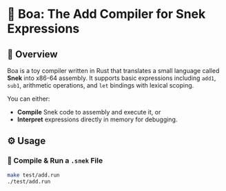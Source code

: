 # 🐍 Boa: The Add Compiler for Snek Expressions

## 📌 Overview
Boa is a toy compiler written in Rust that translates a small language called **Snek** into x86-64 assembly. It supports basic expressions including `add1`, `sub1`, arithmetic operations, and `let` bindings with lexical scoping.

You can either:
- **Compile** Snek code to assembly and execute it, or
- **Interpret** expressions directly in memory for debugging.

## ⚙️ Usage

### 🔧 Compile & Run a `.snek` File

```bash
make test/add.run
./test/add.run
